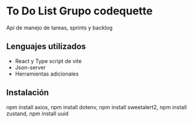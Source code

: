 # To Do List Grupo codequette

Api de manejo de tareas, sprints y backlog

## Lenguajes utilizados

- React y Type script de vite
- Json-server
- Herramientas adicionales

## Instalación
npm install axios,
npm install dotenv,
npm install sweetalert2,
npm install zustand,
npm install uuid
